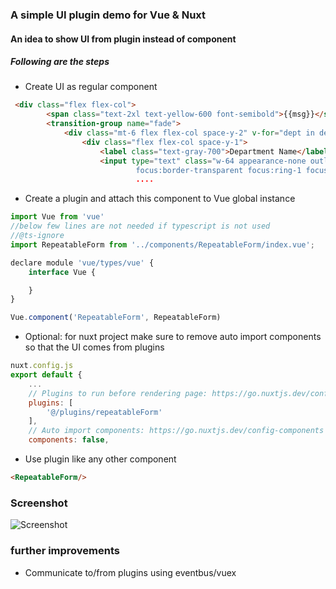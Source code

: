 ### A simple UI plugin demo for Vue & Nuxt

#### An idea to show UI from plugin instead of component

##### Following are the steps
- Create UI as regular component 
```html
 <div class="flex flex-col">
        <span class="text-2xl text-yellow-600 font-semibold">{{msg}}</span>
        <transition-group name="fade">
            <div class="mt-6 flex flex-col space-y-2" v-for="dept in depts" :key="getDepartment(dept).id" >
                <div class="flex flex-col space-y-1">
                    <label class="text-gray-700">Department Name</label>
                    <input type="text" class="w-64 appearance-none outline-none border border-indigo-600 transition duration-300
                            focus:border-transparent focus:ring-1 focus:ring-indigo-600 py-1 px-3 rounded "
                            ....

```
- Create a plugin and attach this component to Vue global instance
```javascript
import Vue from 'vue'
//below few lines are not needed if typescript is not used
//@ts-ignore
import RepeatableForm from '../components/RepeatableForm/index.vue';

declare module 'vue/types/vue' {
    interface Vue {

    }
}

Vue.component('RepeatableForm', RepeatableForm)
```
- Optional: for nuxt project make sure to remove auto import components so that the UI comes from plugins

```javascript 
nuxt.config.js
export default {
    ...
    // Plugins to run before rendering page: https://go.nuxtjs.dev/config-plugins
    plugins: [
        '@/plugins/repeatableForm'
    ],
    // Auto import components: https://go.nuxtjs.dev/config-components
    components: false,
```

- Use plugin like any other component
```html
<RepeatableForm/>
```
### Screenshot
![Screenshot](https://github.com/gouthamrangarajan/Vuejs/tree/master/nuxt-ui-plugin-101/Screenshot1.gif)


### further improvements
- Communicate to/from plugins using eventbus/vuex
